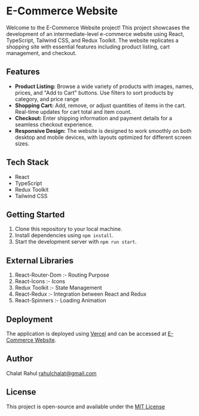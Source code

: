 # E-Commerce Website

Welcome to the E-Commerce Website project! This project showcases the development of an intermediate-level e-commerce website using React, TypeScript, Tailwind CSS, and Redux Toolkit. The website replicates a shopping site with essential features including product listing, cart management, and checkout.

## Features

- **Product Listing:** Browse a wide variety of products with images, names, prices, and "Add to Cart" buttons. Use filters to sort products by category, and price range
- **Shopping Cart:** Add, remove, or adjust quantities of items in the cart. Real-time updates for cart total and item count.
- **Checkout:** Enter shipping information and payment details for a seamless checkout experience.
- **Responsive Design:** The website is designed to work smoothly on both desktop and mobile devices, with layouts optimized for different screen sizes.

## Tech Stack

- React
- TypeScript
- Redux Toolkit
- Tailwind CSS

## Getting Started

1. Clone this repository to your local machine.
2. Install dependencies using `npm install`.
3. Start the development server with `npm run start`.

## External Libraries

1. React-Router-Dom :- Routing Purpose
2. React-Icons :- Icons
3. Redux Toolkit :- State Management
4. React-Redux :- Integration between React and Redux
5. React-Spinners :- Loading Animation

## Deployment

The application is deployed using [Vercel](https://www.vercel.com/) and can be accessed at [E-Commerce Website](https://totalitycorp-frontend-challenge-tawny.vercel.app/).

## Author

Chalat Rahul
rahulchalat@gmail.com

## License

This project is open-source and available under the [MIT License](LICENSE)

